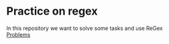 # Practice on regex

In this repository we want to solve some tasks and use ReGex  
[Problems](https://www.w3resource.com/python-exercises/re/)